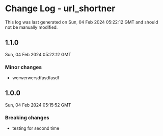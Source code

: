 # Change Log - url_shortner

This log was last generated on Sun, 04 Feb 2024 05:22:12 GMT and should not be manually modified.

## 1.1.0
Sun, 04 Feb 2024 05:22:12 GMT

### Minor changes

- werwerwersdfasdfasdf

## 1.0.0
Sun, 04 Feb 2024 05:15:52 GMT

### Breaking changes

- testing for second time

